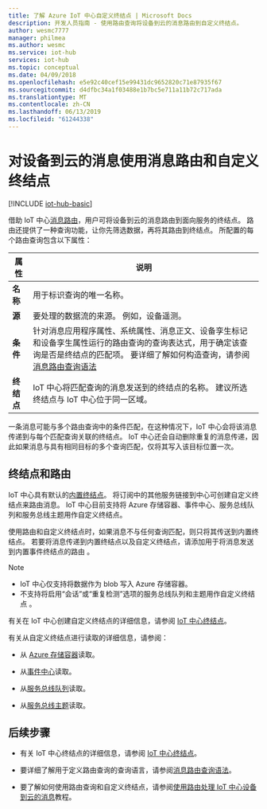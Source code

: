 ```yaml
---
title: 了解 Azure IoT 中心自定义终结点 | Microsoft Docs
description: 开发人员指南 - 使用路由查询将设备到云的消息路由到自定义终结点。
author: wesmc7777
manager: philmea
ms.author: wesmc
ms.service: iot-hub
services: iot-hub
ms.topic: conceptual
ms.date: 04/09/2018
ms.openlocfilehash: e5e92c40cef15e99431dc9652820c71e87935f67
ms.sourcegitcommit: d4dfbc34a1f03488e1b7bc5e711a11b72c717ada
ms.translationtype: MT
ms.contentlocale: zh-CN
ms.lasthandoff: 06/13/2019
ms.locfileid: "61244338"
---
```

# <a name="use-message-routes-and-custom-endpoints-for-device-to-cloud-messages"></a>对设备到云的消息使用消息路由和自定义终结点

[!INCLUDE [iot-hub-basic](../../includes/iot-hub-basic-partial.md)]

借助 IoT 中心[消息路由](iot-hub-devguide-routing-query-syntax.md)，用户可将设备到云的消息路由到面向服务的终结点。 路由还提供了一种查询功能，让你先筛选数据，再将其路由到终结点。 所配置的每个路由查询包含以下属性：

| 属性      | 说明 |
| ------------- | ----------- |
| **名称**      | 用于标识查询的唯一名称。 |
| **源**    | 要处理的数据流的来源。 例如，设备遥测。 |
| **条件** | 针对消息应用程序属性、系统属性、消息正文、设备孪生标记和设备孪生属性运行的路由查询的查询表达式，用于确定该查询是否是终结点的匹配项。 要详细了解如何构造查询，请参阅[消息路由查询语法](iot-hub-devguide-routing-query-syntax.md) |
| **终结点**  | IoT 中心将匹配查询的消息发送到的终结点的名称。 建议所选终结点与 IoT 中心位于同一区域。 |

一条消息可能与多个路由查询中的条件匹配，在这种情况下，IoT 中心会将该消息传递到与每个匹配查询关联的终结点。 IoT 中心还会自动删除重复的消息传递，因此如果消息与具有相同目标的多个查询匹配，仅将其写入该目标位置一次。

## <a name="endpoints-and-routing"></a>终结点和路由

IoT 中心具有默认的[内置终结点](iot-hub-devguide-messages-read-builtin.md)。 将订阅中的其他服务链接到中心可创建自定义终结点来路由消息。 IoT 中心目前支持将 Azure 存储容器、事件中心、服务总线队列和服务总线主题用作自定义终结点。

使用路由和自定义终结点时，如果消息不与任何查询匹配，则只将其传送到内置终结点。 若要将消息传递到内置终结点以及自定义终结点，请添加用于将消息发送到内置事件终结点的路由  。

> [!NOTE]
> * IoT 中心仅支持将数据作为 blob 写入 Azure 存储容器。
> * 不支持将启用“会话”或“重复检测”选项的服务总线队列和主题用作自定义终结点   。

有关在 IoT 中心创建自定义终结点的详细信息，请参阅 [IoT 中心终结点](iot-hub-devguide-endpoints.md)。

有关从自定义终结点进行读取的详细信息，请参阅：

* 从 [Azure 存储容器](../storage/blobs/storage-blobs-introduction.md)读取。

* 从[事件中心](../event-hubs/event-hubs-csharp-ephcs-getstarted.md)读取。

* 从[服务总线队列](../service-bus-messaging/service-bus-dotnet-get-started-with-queues.md)读取。

* 从[服务总线主题](../service-bus-messaging/service-bus-dotnet-how-to-use-topics-subscriptions.md)读取。

## <a name="next-steps"></a>后续步骤

* 有关 IoT 中心终结点的详细信息，请参阅 [IoT 中心终结点](iot-hub-devguide-endpoints.md)。

* 要详细了解用于定义路由查询的查询语言，请参阅[消息路由查询语法](iot-hub-devguide-routing-query-syntax.md)。

* 要了解如何使用路由查询和自定义终结点，请参阅[使用路由处理 IoT 中心设备到云的消息](tutorial-routing.md)教程。